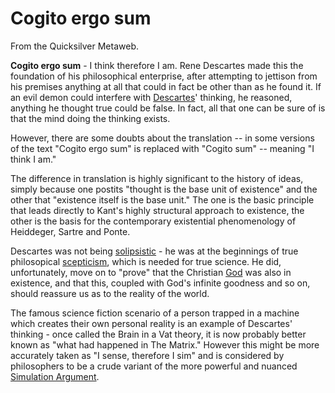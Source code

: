 
# Cogito ergo sum

From the Quicksilver Metaweb.

**Cogito ergo sum** - I think therefore I am.
Rene Descartes made this the foundation of his philosophical enterprise, after attempting to jettison from his premises anything at all that could in fact be other than as he found it. If an evil demon could interfere with [Descartes](/descartes)' thinking, he reasoned, anything he thought true could be false. In fact, all that one can be sure of is that the mind doing the thinking exists.

However, there are some doubts about the translation -- in some versions of the text "Cogito ergo sum" is replaced with "Cogito sum" -- meaning "I think I am."

The difference in translation is highly significant to the history of ideas, simply because one postits "thought is the base unit of existence" and the other that "existence itself is the base unit." The one is the basic principle that leads directly to Kant's highly structural approach to existence, the other is the basis for the contemporary existential phenomenology of Heiddeger, Sartre and Ponte.

Descartes was not being [solipsistic](/http-en-wikipedia-org-wiki-solipsism) - he was at the beginnings of true philosopical [scepticism](/http-en-wikipedia-org-wiki-scepticism), which is needed for true science. He did, unfortunately, move on to "prove" that the Christian [God](/god) was also in existence, and that this, coupled with God's infinite goodness and so on, should reassure us as to the reality of the world.

The famous science fiction scenario of a person trapped in a machine which creates their own personal reality is an example of Descartes' thinking - once called the Brain in a Vat theory, it is now probably better known as "what had happened in The Matrix." However this might be more accurately taken as "I sense, therefore I sim" and is considered by philosophers to be a crude variant of the more powerful and nuanced [Simulation Argument](/simulation-argument).
